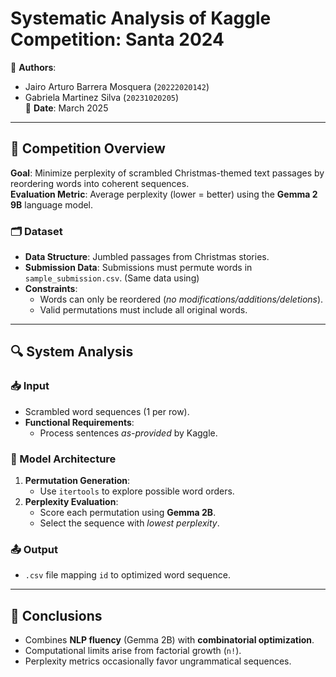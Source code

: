 # Systematic Analysis of Kaggle Competition: Santa 2024

📝 **Authors**:  
- Jairo Arturo Barrera Mosquera (`20222020142`)  
- Gabriela Martinez Silva (`20231020205`)  
📅 **Date**: March 2025  

---

## 🎯 Competition Overview
**Goal**: Minimize perplexity of scrambled Christmas-themed text passages by reordering words into coherent sequences.  
**Evaluation Metric**: Average perplexity (lower = better) using the **Gemma 2 9B** language model.  

### 🗂 Dataset
- **Data Structure**: Jumbled passages from Christmas stories.  
- **Submission Data**: Submissions must permute words in `sample_submission.csv`. (Same data using)
- **Constraints**:  
  - Words can only be reordered (*no modifications/additions/deletions*).  
  - Valid permutations must include all original words.  

---

## 🔍 System Analysis
### 📥 Input
- Scrambled word sequences (1 per row).  
- **Functional Requirements**:  
  - Process sentences *as-provided* by Kaggle.  

### 🤖 Model Architecture
1. **Permutation Generation**:  
   - Use `itertools` to explore possible word orders.  
2. **Perplexity Evaluation**:  
   - Score each permutation using **Gemma 2B**.  
   - Select the sequence with *lowest perplexity*.  

### 📤 Output
- `.csv` file mapping `id` to optimized word sequence.  

---

## 📌 Conclusions
- Combines **NLP fluency** (Gemma 2B) with **combinatorial optimization**.  
- Computational limits arise from factorial growth (`n!`).  
- Perplexity metrics occasionally favor ungrammatical sequences.  

